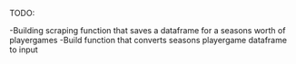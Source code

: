 TODO:

-Building scraping function that saves a dataframe for a seasons worth of playergames
-Build function that converts seasons playergame dataframe to input


